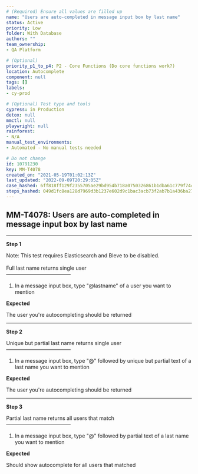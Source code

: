 ```yaml
---
# (Required) Ensure all values are filled up
name: "Users are auto-completed in message input box by last name"
status: Active
priority: Low
folder: With Database
authors: ""
team_ownership: 
- QA Platform

# (Optional)
priority_p1_to_p4: P2 - Core Functions (Do core functions work?)
location: Autocomplete
component: null
tags: []
labels: 
- cy-prod

# (Optional) Test type and tools
cypress: in Production
detox: null
mmctl: null
playwright: null
rainforest: 
- N/A
manual_test_environments: 
- Automated - No manual tests needed

# Do not change
id: 10791230
key: MM-T4078
created_on: "2021-05-19T01:02:13Z"
last_updated: "2022-09-09T20:29:05Z"
case_hashed: 6ff818ff129f2355705ae29bd954b718a0750326861b1dba61c779f744e925e4704feeb70404f1a0d64f2499fa5046ce
steps_hashed: 049d1fc8ea128d7969d3b1237e602d9c1bac3acb73f2ab7b1a436ba273236eebfad51ac4d1a5a7a25ab04df0ecf440ed
---
```


<!-- (Auto-generated) Based on frontmatter's "key" and "name" -->

## MM-T4078: Users are auto-completed in message input box by last name

---

**Step 1**

Note: This test requires Elasticsearch and Bleve to be disabled.\
\
Full last name returns single user\
–––––––––––––––––––––––––

1. In a message input box, type "@lastname" of a user you want to mention

**Expected**

The user you're autocompleting should be returned

---

**Step 2**

Unique but partial last name returns single user\
–––––––––––––––––––––––––

1. In a message input box, type "@" followed by unique but partial text of a last name you want to mention

**Expected**

The user you're autocompleting should be returned

---

**Step 3**

Partial last name returns all users that match\
–––––––––––––––––––––––––

1. In a message input box, type "@" followed by partial text of a last name you want to mention

**Expected**

Should show autocomplete for all users that matched
